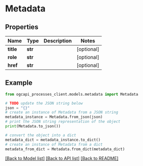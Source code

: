 # Metadata


## Properties

Name | Type | Description | Notes
------------ | ------------- | ------------- | -------------
**title** | **str** |  | [optional] 
**role** | **str** |  | [optional] 
**href** | **str** |  | [optional] 

## Example

```python
from ogcapi_processes_client.models.metadata import Metadata

# TODO update the JSON string below
json = "{}"
# create an instance of Metadata from a JSON string
metadata_instance = Metadata.from_json(json)
# print the JSON string representation of the object
print(Metadata.to_json())

# convert the object into a dict
metadata_dict = metadata_instance.to_dict()
# create an instance of Metadata from a dict
metadata_from_dict = Metadata.from_dict(metadata_dict)
```
[[Back to Model list]](../README.md#documentation-for-models) [[Back to API list]](../README.md#documentation-for-api-endpoints) [[Back to README]](../README.md)


